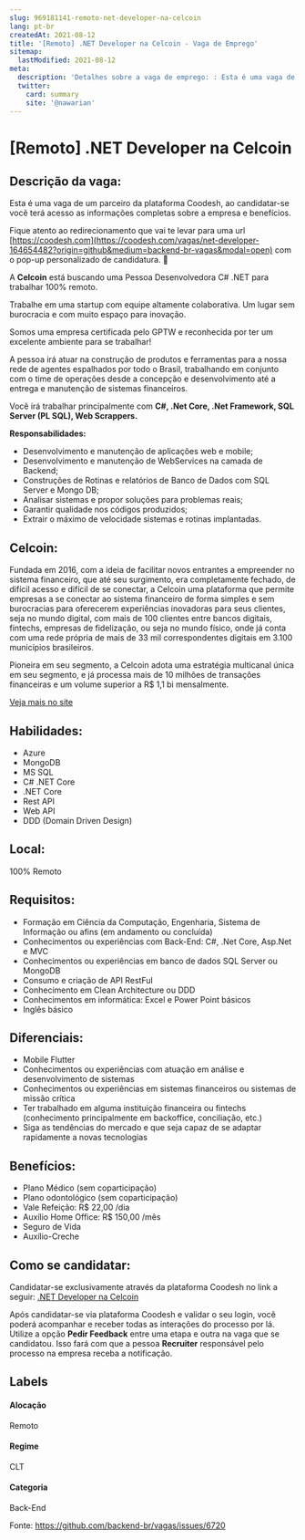```yaml
---
slug: 969181141-remoto-net-developer-na-celcoin
lang: pt-br
createdAt: 2021-08-12
title: '[Remoto] .NET Developer na Celcoin - Vaga de Emprego'
sitemap:
  lastModified: 2021-08-12
meta:
  description: 'Detalhes sobre a vaga de emprego: : Esta é uma vaga de um parceiro da plataforma Coodesh, ao candidatar-se você terá acesso as informações completas sobre a empresa e benefícios.  Fique atento ao redirecionamento que vai te levar para uma url [https://coodesh.com](https://coodesh.com/vagas/net-developer-164654482?origin=github&medium=backend-br-vagas&modal=open) com o pop-up personalizado de candidatura. 👋 <p>A <strong>Celcoin</strong> está buscando uma Pessoa Desenvolvedora C# .NET para trabalhar 100% remoto.</p> <p>Trabalhe em uma startup com equipe altamente colaborativa. Um lugar sem burocracia e com muito espaço para inovação.&nbsp;</p> <p>Somos uma empresa certificada pelo GPTW e reconhecida por ter um excelente ambiente para se trabalhar!</p> <p>A pessoa irá atuar na construção de produtos e ferramentas para a nossa rede de agentes espalhados por todo o Brasil, trabalhando em conjunto com o time de operações desde a concepção e desenvolvimento até a entrega e manutenção de sistemas financeiros.</p> <p>Você irá trabalhar principalmente com <strong>C#, .Net Core, .Net Framework, SQL Server (PL SQL), Web Scrappers.</strong></p> <p></p> <p><strong>Responsabilidades:</strong></p> <ul> <li>Desenvolvimento e manutenção de aplicações web e mobile;</li> <li>Desenvolvimento e manutenção de WebServices na camada de Backend;</li> <li>Construções de Rotinas e relatórios de Banco de Dados com SQL Server e Mongo DB;</li> <li>Analisar sistemas e propor soluções para problemas reais;</li> <li>Garantir qualidade nos códigos produzidos;</li> <li>Extrair o máximo de velocidade sistemas e rotinas implantadas.</li> </ul>'
  twitter:
    card: summary
    site: '@nawarian'
---
```


# [Remoto] .NET Developer na Celcoin

## Descrição da vaga: 
Esta é uma vaga de um parceiro da plataforma Coodesh, ao candidatar-se você terá acesso as informações completas sobre a empresa e benefícios.


Fique atento ao redirecionamento que vai te levar para uma url [https://coodesh.com](https://coodesh.com/vagas/net-developer-164654482?origin=github&medium=backend-br-vagas&modal=open) com o pop-up personalizado de candidatura. 👋
<p>A <strong>Celcoin</strong> está buscando uma Pessoa Desenvolvedora C# .NET para trabalhar 100% remoto.</p>
<p>Trabalhe em uma startup com equipe altamente colaborativa. Um lugar sem burocracia e com muito espaço para inovação.&nbsp;</p>
<p>Somos uma empresa certificada pelo GPTW e reconhecida por ter um excelente ambiente para se trabalhar!</p>
<p>A pessoa irá atuar na construção de produtos e ferramentas para a nossa rede de agentes espalhados por todo o Brasil, trabalhando em conjunto com o time de operações desde a concepção e desenvolvimento até a entrega e manutenção de sistemas financeiros.</p>
<p>Você irá trabalhar principalmente com <strong>C#, .Net Core, .Net Framework, SQL Server (PL SQL),  Web Scrappers.</strong></p>
<p></p>
<p><strong>Responsabilidades:</strong></p>
<ul>
<li>Desenvolvimento e manutenção de aplicações web e mobile;</li>
<li>Desenvolvimento e manutenção de WebServices na camada de Backend;</li>
<li>Construções de Rotinas e relatórios de Banco de Dados com SQL Server e Mongo DB;</li>
<li>Analisar sistemas e propor soluções para problemas reais;</li>
<li>Garantir qualidade nos códigos produzidos;</li>
<li>Extrair o máximo de velocidade sistemas e rotinas implantadas.</li>
</ul>

## Celcoin: 
 <p>Fundada em 2016, com a ideia de facilitar novos entrantes a empreender no sistema financeiro, que até seu surgimento, era completamente fechado, de difícil acesso e difícil de se conectar, a Celcoin uma plataforma que permite empresas a se conectar ao sistema financeiro de forma simples e sem burocracias para oferecerem experiências inovadoras para seus clientes, seja no mundo digital, com mais de 100 clientes entre bancos digitais, fintechs, empresas de fidelização, ou seja no mundo físico, onde já conta com uma rede própria de mais de 33 mil correspondentes digitais em 3.100 municípios brasileiros.&nbsp;</p>
<p>Pioneira em seu segmento, a Celcoin adota uma estratégia multicanal única em seu segmento, e já processa mais de 10 milhões de transações financeiras e um volume superior a R$ 1,1 bi mensalmente.</p><a href='https://coodesh.com/empresas/celcoin'>Veja mais no site</a>

 ## Habilidades: 
 - Azure 
- MongoDB 
- MS SQL 
- C# .NET Core 
- .NET Core 
- Rest API 
- Web API 
- DDD (Domain Driven Design)
## Local: 
 100% Remoto
## Requisitos: 
 - Formação em Ciência da Computação, Engenharia, Sistema de Informação ou afins (em andamento ou concluída) 
- Conhecimentos ou experiências com Back-End: C#, .Net Core, Asp.Net e MVC 
- Conhecimentos ou experiências em banco de dados SQL Server ou MongoDB 
- Consumo e criação de API RestFul 
- Conhecimento em Clean Architecture ou DDD 
- Conhecimentos em informática: Excel e Power Point básicos 
- Inglês básico
## Diferenciais: 
 - Mobile Flutter 
- Conhecimentos ou experiências com atuação em análise e desenvolvimento de sistemas 
- Conhecimentos ou experiências em sistemas financeiros ou sistemas de missão crítica 
- Ter trabalhado em alguma instituição financeira ou fintechs (conhecimento principalmente em backoffice, conciliação, etc.) 
- Siga as tendências do mercado e que seja capaz de se adaptar rapidamente a novas tecnologias
## Benefícios: 
 - Plano Médico (sem coparticipação) 
- Plano odontológico (sem coparticipação) 
- Vale Refeição: R$ 22,00 /dia 
- Auxílio Home Office: R$ 150,00 /mês 
- Seguro de Vida 
- Auxílio-Creche
## Como se candidatar:
Candidatar-se exclusivamente através da plataforma Coodesh no link a seguir: [.NET Developer na Celcoin](https://coodesh.com/vagas/net-developer-164654482?origin=github&medium=backend-br-vagas&modal=open)


Após candidatar-se via plataforma Coodesh e validar o seu login, você poderá acompanhar e receber todas as interações do processo por lá. Utilize a opção **Pedir Feedback** entre uma etapa e outra na vaga que se candidatou. Isso fará com que a pessoa **Recruiter** responsável pelo processo na empresa receba a notificação.
## Labels
#### Alocação
Remoto
#### Regime
CLT
#### Categoria
Back-End

Fonte: https://github.com/backend-br/vagas/issues/6720